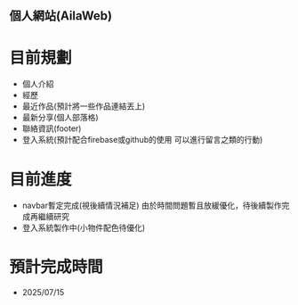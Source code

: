 ## 個人網站(AilaWeb)
# 目前規劃
- 個人介紹
- 經歷
- 最近作品(預計將一些作品連結丟上)
- 最新分享(個人部落格)
- 聯絡資訊(footer)
- 登入系統(預計配合firebase或github的使用 可以進行留言之類的行動)

# 目前進度 
- navbar暫定完成(視後續情況補足)
    由於時間問題暫且放緩優化，待後續製作完成再繼續研究
- 登入系統製作中(小物件配色待優化)

# 預計完成時間 
- 2025/07/15
